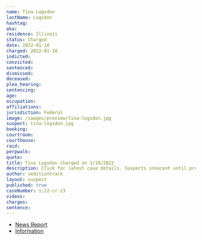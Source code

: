 ```yaml
---
name: Tina Logsdon
lastName: Logsdon
hashtag: 
aka:
residence: Illinois
status: Charged
date: 2022-01-18
charged: 2022-01-18
indicted:
convicted:
sentenced:
dismissed:
deceased:
plea_hearing:
sentencing:
age:
occupation:
affiliations:
jurisdiction: Federal
image: /images/preview/tina-logsdon.jpg
suspect: tina-logsdon.jpg
booking:
courtroom:
courthouse:
raid:
perpwalk:
quote:
title: Tina Logsdon charged on 1/18/2022
description: Click for latest case details. Suspects innocent until proven guilty.
author: seditiontrack
layout: suspect
published: true
caseNumber: 1:22-cr-23
videos:
charges:
sentence:
---
```

- [News Report](https://chicago.suntimes.com/metro-state/2022/2/16/22938068/brazilian-citizen-from-indian-head-park-charged-in-capitol-breach)
- [Information](https://www.justice.gov/usao-dc/case-multi-defendant/file/1471146/download)

